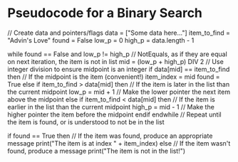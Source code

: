 # Pseudocode for a Binary Search
// Create data and pointers/flags
data = ["Some data here..."]
item_to_find = "Advin's Love"
found = False
low_p = 0
high_p = data.length - 1

while found == False and low_p != high_p         // NotEquals, as if they are equal on next iteration, the item is not in list
    mid = (low_p + high_p) DIV 2                 // Use integer division to ensure midpoint is an integer
    if data[mid] == item_to_find then            // If the midpoint is the item (convenient!)
        item_index = mid
        found = True
    else if item_to_find > data[mid] then        // If the item is later in the list than the current midpoint
        low_p = mid + 1                          // Make the lower pointer the next item above the midpoint
    else if item_to_find < data[mid] then        // If the item is earlier in the list than the current midpoint
        high_p = mid - 1                         // Make the higher pointer the item before the midpoint
    endif
endwhile                                         // Repeat until the item is found, or is understood to not be in the list

if found == True then                            // If the item was found, produce an appropriate message
    print("The item is at index " + item_index)
else                                             // If the item wasn't found, produce a message
    print("The item is not in the list!")
